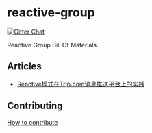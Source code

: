 # reactive-group

[![Gitter Chat](https://badges.gitter.im/Join%20Chat.svg)](https://groups.google.com/g/reactive-group)

Reactive Group Bill Of Materials.

## Articles
+ [Reactive模式在Trip.com消息推送平台上的实践](https://mp.weixin.qq.com/s/gQYZGQVwqWF3LOH51JAOwg)

## Contributing

[How to contribute](./CONTRIBUTING.md)
